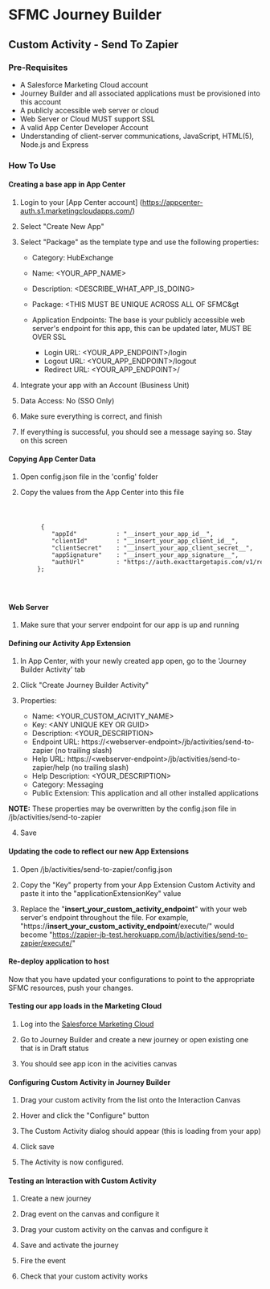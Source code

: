 # SFMC Journey Builder
## Custom Activity - Send To Zapier

### Pre-Requisites

* A Salesforce Marketing Cloud account
* Journey Builder and all associated applications  must be provisioned into this account
* A publicly accessible web server or cloud
* Web Server or Cloud MUST support SSL
* A valid App Center Developer Account
* Understanding of client-server communications, JavaScript, HTML(5), Node.js and Express

### How To Use

#### Creating a base app in App Center

1. Login to your [App Center account] (https://appcenter-auth.s1.marketingcloudapps.com/)

2. Select "Create New App"

5. Select "Package" as the template type and use the following properties:
    
    * Category: HubExchange
    * Name: &lt;YOUR_APP_NAME&gt;
    * Description: &lt;DESCRIBE_WHAT_APP_IS_DOING&gt;
    * Package: &lt;THIS MUST BE UNIQUE ACROSS ALL OF SFMC&gt

    * Application Endpoints: The base is your publicly accessible web server's endpoint for this app, this can be updated later, MUST BE OVER SSL
        * Login URL: &lt;YOUR_APP_ENDPOINT>/login
        * Logout URL: &lt;YOUR_APP_ENDPOINT>/logout
        * Redirect URL: &lt;YOUR_APP_ENDPOINT>/

6. Integrate your app with an Account (Business Unit)

7. Data Access: No (SSO Only)

8. Make sure everything is correct, and finish

9. If everything is successful, you should see a message saying so. Stay on this screen

#### Copying App Center Data

1. Open config.json file in the 'config' folder

2. Copy the values from the App Center into this file

<code>
    <pre>
         {
            "appId"           : "__insert_your_app_id__",
            "clientId"        : "__insert_your_app_client_id__",
            "clientSecret"    : "__insert_your_app_client_secret__",
            "appSignature"    : "__insert_your_app_signature__",
            "authUrl"         : "https://auth.exacttargetapis.com/v1/requestToken?legacy=1"
        };
    </pre>
</code>

#### Web Server

1. Make sure that your server endpoint for our app is up and running

#### Defining our Activity App Extension
1. In App Center, with your newly created app open, go to the 'Journey Builder Activity' tab

2. Click "Create Journey Builder Activity"

3. Properties:
    * Name: &lt;YOUR_CUSTOM_ACIVITY_NAME&gt;
    * Key: &lt;ANY UNIQUE KEY OR GUID&gt;
    * Description: &lt;YOUR_DESCRIPTION&gt;
    * Endpoint URL: https://&lt;webserver-endpoint&gt;/jb/activities/send-to-zapier (no trailing slash)
    * Help URL: https://&lt;webserver-endpoint&gt;/jb/activities/send-to-zapier/help (no trailing slash)
    * Help Description: &lt;YOUR_DESCRIPTION&gt;
    * Category: Messaging
    * Public Extension: This application and all other installed applications

**NOTE:** These properties may be overwritten by the config.json file in /jb/activities/send-to-zapier

4. Save

#### Updating the code to reflect our new App Extensions
1. Open /jb/activities/send-to-zapier/config.json

2. Copy the "Key" property from your App Extension Custom Activity and paste it into the "applicationExtensionKey" value

3. Replace the "__insert_your_custom_activity_endpoint__" with your web server's endpoint throughout the file. For example, "https://__insert_your_custom_activity_endpoint__/execute/" would become "https://zapier-jb-test.herokuapp.com/jb/activities/send-to-zapier/execute/"

#### Re-deploy application to host
Now that you have updated your configurations to point to the appropriate SFMC resources, push your changes.

#### Testing our app loads in the Marketing Cloud
1. Log into the [Salesforce Marketing Cloud](https://mc.exacttarget.com/cloud)

2. Go to Journey Builder and create a new journey or open existing one that is in Draft status

3. You should see app icon in the acivities canvas

#### Configuring Custom Activity in Journey Builder
1. Drag your custom activity from the list onto the Interaction Canvas

2. Hover and click the "Configure" button

3. The Custom Activity dialog should appear (this is loading from your app)

4. Click save

5. The Activity is now configured.

#### Testing an Interaction with Custom Activity
1. Create a new journey

2. Drag event on the canvas and configure it

3. Drag your custom activity on the canvas and configure it

4. Save and activate the journey

5. Fire the event

6. Check that your custom activity works

